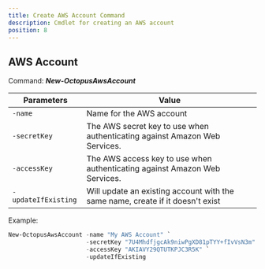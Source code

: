 ```yaml
---
title: Create AWS Account Command
description: Cmdlet for creating an AWS account
position: 8
---
```


## AWS Account
Command: **_New-OctopusAwsAccount_**

| Parameters                    | Value                                                                                                      |
|-------------------------------|------------------------------------------------------------------------------------------------------------|
| `-name`                       | Name for the AWS account                                                                                   |
| `-secretKey`                  | The AWS secret key to use when authenticating against Amazon Web Services.                                 |
| `-accessKey`                  | The AWS access key to use when authenticating against Amazon Web Services.                                 |
| `-updateIfExisting`           | Will update an existing account with the same name, create if it doesn't exist                             |

Example:
```powershell
New-OctopusAwsAccount -name "My AWS Account" `
                      -secretKey "7U4MhdfjgcAk9niwPgXD81pTYY+fIvVsN3m" `
                      -accessKey "AKIAVY29QTUTKPJC3R5K" `
                      -updateIfExisting
```
